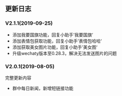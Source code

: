 ## 更新日志
### V2.1.1(2019-09-25)

* 添加我要国旗功能，回复小助手’我要国旗‘
* 添加表情包获取功能，回复小助手’表情包哈哈‘
* 添加获取美女图片功能，回复小助手’美女图‘
* 升级wechaty版本至0.28.3，解决无法发送图片的问题

### V2.0.1(2019-08-05)

完整更新内容

* 群中每日新闻，新增短链接功能
